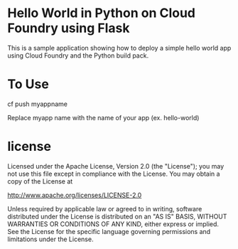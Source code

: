 Hello World in Python on Cloud Foundry using Flask
================================================================================

This is a sample application showing how to deploy a simple hello world app
using Cloud Foundry and the Python build pack.



To Use
================================================================================

cf push myappname

Replace myapp name with the name of your app (ex. hello-world)



license
================================================================================

Licensed under the Apache License, Version 2.0 (the "License");
you may not use this file except in compliance with the License.
You may obtain a copy of the License at

<http://www.apache.org/licenses/LICENSE-2.0>

Unless required by applicable law or agreed to in writing, software
distributed under the License is distributed on an "AS IS" BASIS,
WITHOUT WARRANTIES OR CONDITIONS OF ANY KIND, either express or implied.
See the License for the specific language governing permissions and
limitations under the License.
